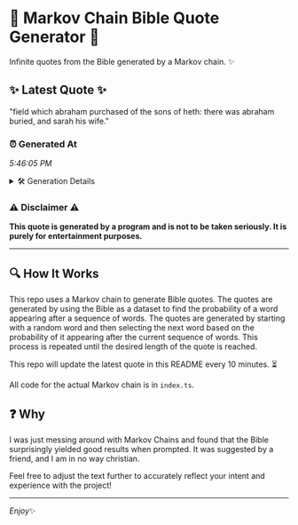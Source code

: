 # 📖 Markov Chain Bible Quote Generator 📖

Infinite quotes from the Bible generated by a Markov chain. ✨

## ✨ Latest Quote ✨
"field which abraham purchased of the sons of heth: there was abraham buried, and sarah his wife."

### ⏰ Generated At
*5:46:05 PM*

<details>
    <summary>🛠️ Generation Details</summary>
    <p>
        <strong>🌱 Seed:</strong> field<br>
        <strong>🔄 Iterations:</strong> 16<br>
        <strong>📜 Context History:</strong><br>[ field ]: which<br>[ field, which ]: abraham<br>[ field, which, abraham ]: purchased<br>[ field, which, abraham, purchased ]: of<br>[ field, which, abraham, purchased, of ]: the<br>[ field, which, abraham, purchased, of, the ]: sons<br>[ which, abraham, purchased, of, the, sons ]: of<br>[ abraham, purchased, of, the, sons, of ]: heth:<br>[ purchased, of, the, sons, of, heth: ]: there<br>[ of, the, sons, of, heth:, there ]: was<br>[ the, sons, of, heth:, there, was ]: abraham<br>[ sons, of, heth:, there, was, abraham ]: buried,<br>[ of, heth:, there, was, abraham, buried, ]: and<br>[ heth:, there, was, abraham, buried,, and ]: sarah<br>[ there, was, abraham, buried,, and, sarah ]: his<br>[ was, abraham, buried,, and, sarah, his ]: wife.<br>
    </p>
</details>

### ⚠️ Disclaimer ⚠️
**This quote is generated by a program and is not to be taken seriously. It is purely for entertainment purposes.**

---

## 🔍 How It Works

This repo uses a Markov chain to generate Bible quotes. The quotes are generated by using the Bible as a dataset to find the probability of a word appearing after a sequence of words. The quotes are generated by starting with a random word and then selecting the next word based on the probability of it appearing after the current sequence of words. This process is repeated until the desired length of the quote is reached.

This repo will update the latest quote in this README every 10 minutes. ⏳

All code for the actual Markov chain is in `index.ts`.

## ❓ Why

I was just messing around with Markov Chains and found that the Bible surprisingly yielded good results when prompted. 
It was suggested by a friend, and I am in no way christian.

Feel free to adjust the text further to accurately reflect your intent and experience with the project!

---

*Enjoy*✨
